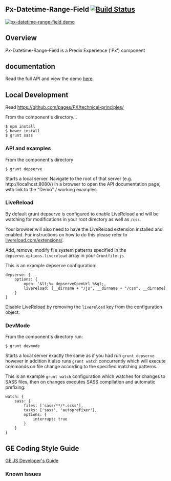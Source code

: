 Px-Datetime-Range-Field [![Build Status](https://travis-ci.org/PredixDev/px-datetime-range-field.svg?branch=master)](https://travis-ci.org/PredixDev/px-datetime-range-field)
-----------------------------------------------

[![px-datetime-range-field demo](px-datetime-range-field.png?raw=true)](https://predixdev.github.io/px-datetime-range-field)

## Overview

Px-Datetime-Range-Field is a Predix Experience ('Px') component

## documentation

Read the full API and view the demo [here](https://predixdev.github.io/px-datetime-range-field).

## Local Development

Read https://github.com/pages/PX/technical-principles/

From the component's directory...

```
$ npm install
$ bower install
$ grunt sass
```

### API and examples

From the component's directory

```
$ grunt depserve
```

Starts a local server. Navigate to the root of that server (e.g. http://localhost:8080/) in a browser to open the API documentation page, with link to the "Demo" / working examples.

### LiveReload

By default grunt depserve is configured to enable LiveReload and will be watching for modifications in your root directory as well as `/css`.

Your browser will also need to have the LiveReload extension installed and enabled. For instructions on how to do this please refer to [livereload.com/extensions/](http://livereload.com/extensions/).

Add, remove, modify file system patterns specified in the `depserve.options.livereload` array in your `Gruntfile.js`

This is an example depserve configuration:

```
depserve: {
    options: {
        open: '&lt;%= depserveOpenUrl %&gt;,
        livereload: [__dirname + "/js", __dirname + "/css", __dirname]
    }
}
```

Disable LiveReload by removing the `livereload` key from the configuration object.

### DevMode

From the component's directory run:

```
$ grunt devmode
```

Starts a local server exactly the same as if you had run `grunt depserve` however in addition it also runs `grunt watch` concurrently which will execute commands on file change according to the specified matching patterns.

This is an example `grunt watch` configuration which watches for changes to SASS files, then on changes executes SASS compilation and automatic prefixing:

```
watch: {
    sass: {
        files: ['sass/**/*.scss'],
        tasks: ['sass', 'autoprefixer'],
        options: {
            interrupt: true
        }
    }
}
```

GE Coding Style Guide
---------------------

[GE JS Developer's Guide](https://github.com/GeneralElectric/javascript)


### Known Issues
